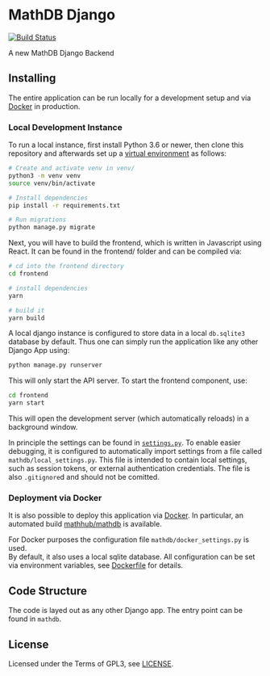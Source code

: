 # MathDB Django
[![Build Status](https://travis-ci.com/MathHubInfo/MathDBDjango.svg?branch=master)](https://travis-ci.com/MathHubInfo/MathDBDjango)

A new MathDB Django Backend

## Installing

The entire application can be run locally for a development setup and via [Docker](https://www.docker.com/) in production. 

### Local Development Instance

To run a local instance, first install Python 3.6 or newer, then clone this repository and afterwards set up a [virtual environment](https://docs.python.org/3/library/venv.html) as follows:

```bash
# Create and activate venv in venv/ 
python3 -m venv venv
source venv/bin/activate

# Install dependencies
pip install -r requirements.txt

# Run migrations
python manage.py migrate
```

Next, you will have to build the frontend, which is written in Javascript using React. 
It can be found in the frontend/ folder and can be compiled via:

```bash
# cd into the frontend directory
cd frontend

# install dependencies
yarn

# build it
yarn build
```

A local django instance is configured to store data in a local `db.sqlite3` database by default. 
Thus one can simply run the application like any other Django App using:

```bash
python manage.py runserver
```

This will only start the API server. 
To start the frontend component, use:


```bash
cd frontend
yarn start
```

This will open the development server (which automatically reloads) in a background window. 

In principle the settings can be found in [`settings.py`](mathdb/settings.py). 
To enable easier debugging, it is configured to automatically import settings from a file called `mathdb/local_settings.py`.
This file is intended to contain local settings, such as session tokens, or external authentication credentials. 
The file is also `.gitignore`d and should not be comitted. 

### Deployment via Docker

It is also possible to deploy this application via [Docker](https://www.docker.com/). 
In particular, an automated build [mathhub/mathdb](https://hub.docker.com/r/mathhub/mathdb) is available. 

For Docker purposes the configuration file `mathdb/docker_settings.py` is used.  
By default, it also uses a local sqlite database. 
All configuration can be set via environment variables, see [Dockerfile](Dockerfile) for details. 

## Code Structure

The code is layed out as any other Django app.
The entry point can be found in `mathdb`. 

## License
Licensed under the Terms of GPL3, see [LICENSE](LICENSE). 
